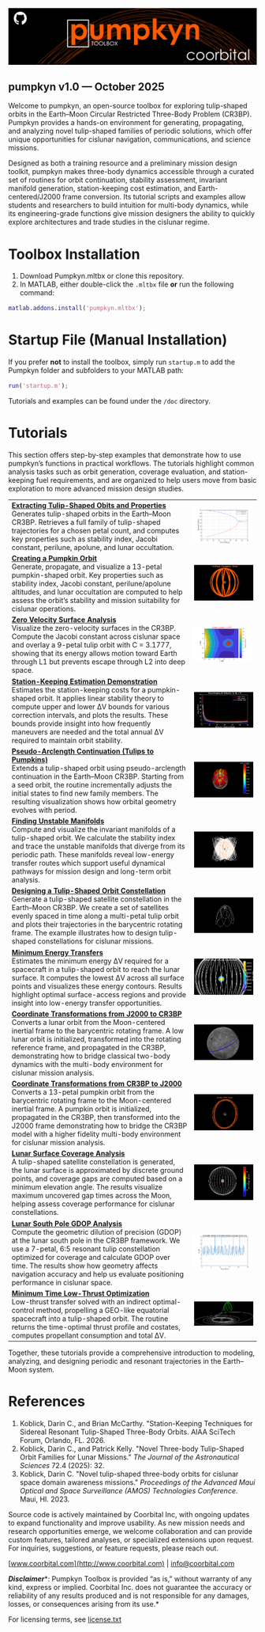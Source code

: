 

![image_0.png](./ReadMe_media/image_0.png)

## **pumpkyn v1.0 — October 2025**

Welcome to pumpkyn, an open\-source toolbox for exploring tulip\-shaped orbits in the Earth–Moon Circular Restricted Three\-Body Problem (CR3BP). Pumpkyn provides a hands\-on environment for generating, propagating, and analyzing novel tulip\-shaped families of periodic solutions, which offer unique opportunities for cislunar navigation, communications, and science missions.


Designed as both a training resource and a preliminary mission design toolkit, pumpkyn makes  three\-body dynamics accessible through a curated set of routines for orbit continuation, stability assessment, invariant manifold generation, station\-keeping cost estimation, and Earth\-centered/J2000 frame conversion. Its tutorial scripts and examples allow students and researchers to build intuition for multi\-body dynamics, while its engineering\-grade functions give mission designers the ability to quickly explore architectures and trade studies in the cislunar regime.

# Toolbox Installation
1.  Download Pumpkyn.mltbx or clone this repository.
2. In MATLAB, either double\-click the `.mltbx` file **or** run the following command:
```matlab
matlab.addons.install('pumpkyn.mltbx');
```
# Startup File (Manual Installation)

If you prefer **not** to install the toolbox, simply run `startup.m` to add the Pumpkyn folder and subfolders to your MATLAB path:

```matlab
run('startup.m');
```

Tutorials and examples can be found under the `/doc` directory.

# Tutorials

This section offers step\-by\-step examples that demonstrate how to use pumpkyn’s functions in practical workflows. The tutorials highlight common analysis tasks such as orbit generation, coverage evaluation, and station\-keeping fuel requirements, and are organized to help users move from basic exploration to more advanced mission design studies.

|||
| :-- | :-- |
| [**Extracting Tulip\-Shaped Obits and Properties**](./doc/md/intro_tulip.md) <br> Generates tulip\-shaped orbits in the Earth–Moon CR3BP. Retrieves a full family of tulip\-shaped trajectories for a chosen petal count, and computes key properties such as stability index, Jacobi constant, perilune, apolune, and lunar occultation.   | ![image_1.png](./ReadMe_media/image_1.png)   |
| [**Creating a Pumpkin Orbit**](./doc/md/intro_pumpkyn.md) <br> Generate, propagate, and visualize a 13\-petal pumpkin\-shaped orbit. Key properties such as stability index, Jacobi constant, perilune/apolune altitudes, and lunar occultation are computed to help assess the orbit’s stability and mission suitability for cislunar operations.  | ![image_2.png](./ReadMe_media/image_2.png)   |
| [**Zero Velocity Surface Analysis**](./doc/md/zeroVelocity.md) <br> Visualize the zero\-velocity surfaces in the CR3BP. Compute the Jacobi constant across cislunar space and overlay a 9\-petal tulip orbit with C = 3.1777, showing that its energy allows motion toward Earth through L1 but prevents escape through L2 into deep space.  | ![image_3.png](./ReadMe_media/image_3.png)   |
| [**Station\-Keeping Estimation Demonstration**](./doc/md/stationKeepingEst.md) <br> Estimates the station\-keeping costs for a pumpkin\-shaped orbit. It applies linear stability theory to compute upper and lower ΔV bounds for various correction intervals, and plots the results. These bounds provide insight into how frequently maneuvers are needed and the total annual ΔV required to maintain orbit stability.  | ![image_4.png](./ReadMe_media/image_4.png)   |
| [**Pseudo\-Arclength Continuation (Tulips to Pumpkins)**](./doc/md/tulipContinuation.md) <br> Extends a tulip\-shaped orbit using pseudo\-arclength continuation in the Earth–Moon CR3BP. Starting from a seed orbit, the routine incrementally adjusts the initial states to find new family members. The resulting visualization shows how orbital geometry evolves with period.  | ![image_5.png](./ReadMe_media/image_5.png)   |
| [**Finding Unstable Manifolds**](./doc/md/manifolds.md) <br> Compute and visualize the invariant manifolds of a tulip\-shaped orbit. We calculate the stability index and trace the unstable manifolds that diverge from its periodic path. These manifolds reveal low\-energy transfer routes which support useful dynamical pathways for mission design and long\-term orbit analysis.  | ![image_6.png](./ReadMe_media/image_6.png)   |
| [**Designing a Tulip\-Shaped Orbit Constellation**](./doc/md/intro_constellation.md) <br> Generate a tulip\-shaped satellite constellation in the Earth–Moon CR3BP. We create a set of satellites evenly spaced in time along a multi\-petal tulip orbit and plots their trajectories in the barycentric rotating frame. The example illustrates how to design tulip\-shaped constellations for cislunar missions.  | ![image_7.png](./ReadMe_media/image_7.png)   |
| [**Minimum Energy Transfers**](./doc/md/minEnergy.md) <br> Estimates the minimum energy ΔV required for a spacecraft in a tulip\-shaped orbit to reach the lunar surface. It computes the lowest ΔV across all surface points and visualizes these energy contours. Results highlight optimal surface\-access regions and provide insight into low\-energy transfer opportunities.  | ![image_8.png](./ReadMe_media/image_8.png)   |
| [**Coordinate Transformations from J2000 to CR3BP**](./doc/md/j2k2cr3bp.md) <br> Converts a lunar orbit from the Moon\-centered inertial frame to the barycentric rotating frame. A low lunar orbit is initialized, transformed into the rotating reference frame, and propagated in the CR3BP, demonstrating how to bridge classical two\-body dynamics with the multi\-body environment for cislunar mission analysis.  | ![image_9.png](./ReadMe_media/image_9.png)   |
| [**Coordinate Transformations from CR3BP to J2000**](./doc/md/cr3bp2j2k.md) <br> Converts a 13\-petal pumpkin orbit from the barycentric rotating frame to the Moon\-centered inertial frame. A pumpkin orbit is initialized, propagated in the CR3BP, then transformed into the J2000 frame demonstrating how to bridge the CR3BP model with a higher fidelity multi\-body environment for cislunar mission analysis.  | ![image_10.png](./ReadMe_media/image_10.png)   |
| [**Lunar Surface Coverage Analysis**](./doc/md/surfCoverage.md) <br> A tulip\-shaped satellite constellation is generated, the lunar surface is approximated by discrete ground points, and coverage gaps are computed based on a minimum elevation angle. The results visualize maximum uncovered gap times across the Moon, helping assess coverage performance for cislunar constellations.  | ![image_11.png](./ReadMe_media/image_11.png)   |
| [**Lunar South Pole GDOP Analysis**](./doc/md/intro_gdop.md) <br> Compute the geometric dilution of precision (GDOP) at the lunar south pole in the CR3BP framework. We use a 7\-petal, 6:5 resonant tulip constellation optimized for coverage and calculate GDOP over time. The results show how geometry affects navigation accuracy and help us evaluate positioning performance in cislunar space.  | ![image_12.png](./ReadMe_media/image_12.png)   |
| [**Minimum Time Low\-Thrust Optimization**](./doc/md/lowThrustCislunar.md) <br> Low\-thrust transfer solved with an indirect optimal\-control method, propelling a GEO\-like equatorial spacecraft into a tulip\-shaped orbit. The routine returns the time\-optimal thrust profile and costates, computes propellant consumption and total ΔV.  | ![image_13.png](./ReadMe_media/image_13.png)   |


Together, these tutorials provide a comprehensive introduction to modeling, analyzing, and designing periodic and resonant trajectories in the Earth–Moon system.

# References
1.  Koblick, Darin C., and Brian McCarthy. "Station\-Keeping Techniques for Sidereal Resonant Tulip\-Shaped Three\-Body Orbits. AIAA SciTech Forum, Orlando, FL. 2026.
2. Koblick, Darin C., and Patrick Kelly. "Novel Three\-body Tulip\-Shaped Orbit Families for Lunar Missions." *The Journal of the Astronautical Sciences* 72.4 (2025): 32.
3. Koblick, Darin C. "Novel tulip\-shaped three\-body orbits for cislunar space domain awareness missions." *Proceedings of the Advanced Maui Optical and Space Surveillance (AMOS) Technologies Conference*. Maui, HI. 2023.

Source code is actively maintained by Coorbital Inc, with ongoing updates to expand functionality and improve usability. As new mission needs and research opportunities emerge, we welcome collaboration and can provide custom features, tailored analyses, or specialized extensions upon request. For inquiries, suggestions, or feature requests, please reach out.


[www.coorbital.com](http://www.coorbital.com) | [info@coorbital.com](mailto:info@coorbital.com)


***Disclaimer****: Pumpkyn Toolbox is provided “as is,” without warranty of any kind, express or implied. Coorbital Inc. does not guarantee the accuracy or reliability of any results produced and is not responsible for any damages, losses, or consequences arising from its use.*


For licensing terms, see [license.txt](./LICENSE)

